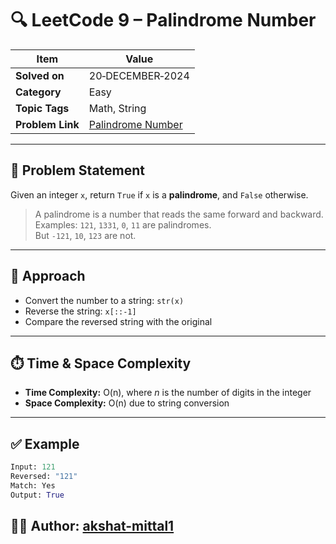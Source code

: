 # 🔍 LeetCode 9 – Palindrome Number

| Item            | Value                                                   |
|-----------------|---------------------------------------------------------|
| **Solved on**   | 20‑DECEMBER‑2024                                        |
| **Category**    | Easy                                                    |
| **Topic Tags**  | Math, String                                            |
| **Problem Link**| [Palindrome Number](https://leetcode.com/problems/palindrome-number/) |

---

## 📄 Problem Statement

Given an integer `x`, return `True` if `x` is a **palindrome**, and `False` otherwise.

> A palindrome is a number that reads the same forward and backward.  
Examples: `121`, `1331`, `0`, `11` are palindromes.  
But `-121`, `10`, `123` are not.

---

## 🧠 Approach

- Convert the number to a string: `str(x)`
- Reverse the string: `x[::-1]`
- Compare the reversed string with the original

---

## ⏱️ Time & Space Complexity

- **Time Complexity:** O(n), where *n* is the number of digits in the integer  
- **Space Complexity:** O(n) due to string conversion

---

## ✅ Example

```python
Input: 121
Reversed: "121"
Match: Yes
Output: True
``` 
## 👨‍💻 Author: [akshat-mittal1](https://github.com/akshat-mittal1)
